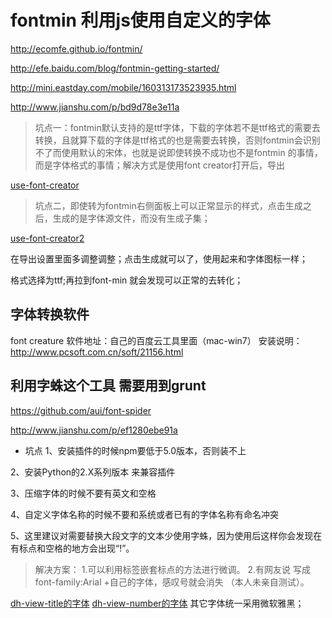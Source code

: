 # fontmin  利用js使用自定义的字体
http://ecomfe.github.io/fontmin/

http://efe.baidu.com/blog/fontmin-getting-started/

http://mini.eastday.com/mobile/160313173523935.html

http://www.jianshu.com/p/bd9d78e3e11a

> 坑点一：fontmin默认支持的是ttf字体，下载的字体若不是ttf格式的需要去转换，且就算下载的字体是ttf格式的也是需要去转换，否则fontmin会识别不了而使用默认的宋体，也就是说即使转换不成功也不是fontmin 的事情，而是字体格式的事情；解决方式是使用font creator打开后，导出

[use-font-creator](../images/use-font-creator.png)

> 坑点二，即使转为fontmin右侧面板上可以正常显示的样式，点击生成之后，生成的是字体源文件，而没有生成子集；

[use-font-creator2](../images/use-font-creator2.png)

在导出设置里面多调整调整；点击生成就可以了，使用起来和字体图标一样；

格式选择为ttf;再拉到font-min 就会发现可以正常的去转化；

## 字体转换软件
font creature 
软件地址：自己的百度云工具里面（mac-win7）
安装说明：http://www.pcsoft.com.cn/soft/21156.html



## 利用字蛛这个工具 需要用到grunt
https://github.com/aui/font-spider

http://www.jianshu.com/p/ef1280ebe91a


* 坑点
1、安装插件的时候npm要低于5.0版本，否则装不上

2、安装Python的2.X系列版本 来兼容插件

3、压缩字体的时候不要有英文和空格

4、自定义字体名称的时候不要和系统或者已有的字体名称有命名冲突

5、这里建议对需要替换大段文字的文本少使用字蛛，因为使用后这样你会发现在有标点和空格的地方会出现“!”。
> 解决方案：
> 1.可以利用标签嵌套标点的方法进行微调。
> 2.有网友说 写成 font-family:Arial +自己的字体，感叹号就会消失 （本人未亲自测试）。

[dh-view-title的字体](../resource/dh-view/造字工房尚黑G0v1粗体.rar)
[dh-view-number的字体](../resource/dh-view/MFJianHei_Noncommercial-Regular.ttf)
其它字体统一采用微软雅黑；


